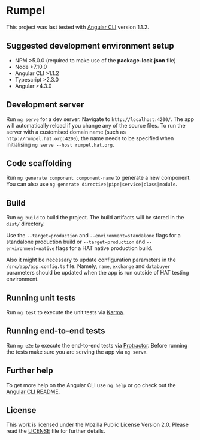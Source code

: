 # Rumpel

This project was last tested with [Angular CLI](https://github.com/angular/angular-cli) version 1.1.2.

## Suggested development environment setup

- NPM >5.0.0 (required to make use of the **package-lock.json** file)
- Node >7.10.0
- Angular CLI >1.1.2
- Typescript >2.3.0
- Angular >4.3.0

## Development server

Run `ng serve` for a dev server. Navigate to `http://localhost:4200/`. The app will automatically reload if you change any of the source files. 
To run the server with a customised domain name (such as `http://rumpel.hat.org:4200`), the name needs to be specified when
initialising `ng serve --host rumpel.hat.org`.

## Code scaffolding

Run `ng generate component component-name` to generate a new component. You can also use `ng generate directive|pipe|service|class|module`.

## Build

Run `ng build` to build the project. The build artifacts will be stored in the `dist/` directory. 

Use the `--target=production` and `--environment=standalone` flags for a standalone production build or
`--target=production` and `--environment=native` flags for a HAT native production build.

Also it might be necessary to update configuration parameters in the `/src/app/app.config.ts` file. Namely, `name`, 
`exchange` and `databuyer` parameters should be updated when the app is run outside of HAT testing environment.

## Running unit tests

Run `ng test` to execute the unit tests via [Karma](https://karma-runner.github.io).

## Running end-to-end tests

Run `ng e2e` to execute the end-to-end tests via [Protractor](http://www.protractortest.org/).
Before running the tests make sure you are serving the app via `ng serve`.

## Further help

To get more help on the Angular CLI use `ng help` or go check out the [Angular CLI README](https://github.com/angular/angular-cli/blob/master/README.md).

## License

This work is licensed under the Mozilla Public License Version 2.0. Please read the [LICENSE](https://github.com/Hub-of-all-Things/Rumpel/blob/master/LICENSE.md) file for further details.
